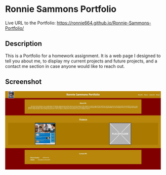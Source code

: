 # Ronnie Sammons Portfolio
Live URL to the Portfolio: https://ronnie664.github.io/Ronnie-Sammons-Portfolio/

## Description
This is a Portfolio for a homework assignment. It is a web page I designed to tell you about me, to display my current projects and future projects, and a contact me section in case anyone would like to reach out. 

## Screenshot

![](./assets/images/Capture.JPG)
